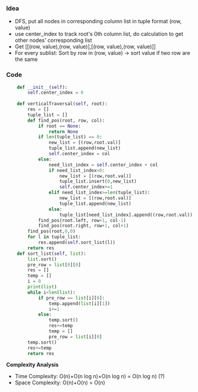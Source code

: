 ### Idea
- DFS, put all nodes in corresponding column list in tuple format (row, value)
- use center_index to track root's 0th column list, do calculation to get other nodes' corresponding list
- Get [[(row, value),(row, value)],[(row, value),(row, value)]]
- For every sublist: Sort by row in (row, value) -> sort value if two row are the same

### Code

```python
    def __init__(self):
        self.center_index = 0
        
    def verticalTraversal(self, root):
        res = []
        tuple_list = []
        def find_pos(root, row, col):
            if root == None:
                return None
            if len(tuple_list) == 0:
                new_list = [(row,root.val)]
                tuple_list.append(new_list)
                self.center_index = col
            else:
                need_list_index = self.center_index + col
                if need_list_index<0:
                    new_list = [(row,root.val)]
                    tuple_list.insert(0,new_list)
                    self.center_index+=1
                elif need_list_index>=len(tuple_list):
                    new_list = [(row,root.val)]
                    tuple_list.append(new_list)
                else:
                    tuple_list[need_list_index].append((row,root.val))
            find_pos(root.left, row+1, col-1)
            find_pos(root.right, row+1, col+1)
        find_pos(root,0,0)
        for l in tuple_list:
            res.append(self.sort_list(l))
        return res
    def sort_list(self, list):
        list.sort()
        pre_row = list[0][0]
        res = []
        temp = []
        i = 0
        print(list)
        while i<len(list):
            if pre_row == list[i][0]:
                temp.append(list[i][1])
                i+=1
            else:
                temp.sort()
                res+=temp
                temp = []
                pre_row = list[i][0]
        temp.sort()
        res+=temp
        return res
```

**Complexity Analysis**

- Time Complexity: O(n)+O(n log n)+O(n log n) = O(n log n) (?)
- Space Complexity: O(n)+O(n) = O(n)
